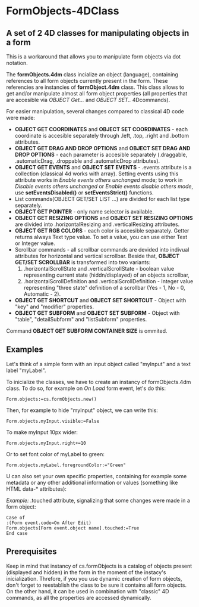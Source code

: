 # FormObjects-4DClass

## A set of 2 4D classes for manipulating objects in a form

This is a workaround that allows you to manipulate form objects via dot notation.

The **formObjects.4dm** class incialize an object (language), containing references to all form objects currently present in the form. These referencies are instancies of **formObject.4dm** class. This class allows to get and/or manipulate almost all form object properties (all properties that are accesible via *OBJECT Get...* and *OBJECT SET..* 4Dcommands).

For easier manipulation, several changes compared to classical 4D code were made:

- **OBJECT GET COORDINATES** and **OBJECT SET COORDINATES** - each coordinate is accesible separately through .left, .top, .right and .bottom attributes.
- **OBJECT GET DRAG AND DROP OPTIONS** and **OBJECT SET DRAG AND DROP OPTIONS** - each parameter is accesible separately (.draggable, .automaticDrag, .droppable and .automaticDrop attributes).
- **OBJECT GET EVENTS** and **OBJECT SET EVENTS** - .events attribute is a collection (classical 4d works with array). Setting events using this attribute works in *Enable events others unchanged* mode; to work in *Disable events others unchanged* or *Enable events disable others mode*, use **setEventsDisabled()** or **setEventsStrict()** functions.  
- List commands(OBJECT GET/SET LIST ...) are divided for each list type separately.
- **OBJECT GET POINTER** - only name selector is available.
- **OBJECT GET RESIZING OPTIONS** and **OBJECT SET RESIZING OPTIONS** are divided into .horizontalResizing and .verticalResizing attributes.
- **OBJECT GET RGB COLORS** - each color is accesible separately. Getter returns always Text type value. To set a value, you can use either Text or Integer value.
- Scrollbar commands - all scrollbar commands are devided into indivual attributes for horizontal and vertical scrollbar. Beside that, **OBJECT GET/SET SCROLLBAR** is transformed into two variants:
  1. .horizontalScrollState and .verticalScrollState - boolean value representing current state (hiddn/displayed) of an objects scrollbar,
  2. .horizontalScrollDefinition and .verticalScrollDefinition - Integer value representing "three state" definition of a scrollbar (Yes - 1, No - 0, Automatic - 2).
- **OBJECT GET SHORTCUT** and **OBJECT SET SHORTCUT** - Object with "key" and "modifier" properties.
- **OBJECT GET SUBFORM** and **OBJECT SET SUBFORM** - Object with "table", "detailSubform" and "listSubform" properties.

Command **OBJECT GET SUBFORM CONTAINER SIZE** is ommited.

## Examples

Let's think of a simple form with an input object called "myInput" and a text label "myLabel".

To inicialize the classes, we have to create an instancy of formObjects.4dm class. To do so, for example on *On Load* form event, let's do this:

```4d
Form.objects:=cs.formObjects.new()
```

Then, for example to hide "myInput" object, we can write this:

```4d
Form.objects.myInput.visible:=False
```

To make myInput 10px wider: 

```4d
Form.objects.myInput.right+=10
```

Or to set font color of myLabel to green:

```4d
Form.objects.myLabel.foregroundColor:="Green"
```

U can also set your own specific properties, containing for example some metadata or any other additional information or values (something like HTML data-* attributes):

*Example:* .touched attribute, signalizing that some changes were made in a form object:

```4d
Case of
:(Form event.code=On After Edit)
Form.objects[Form event.object name].touched:=True
End case
```

## Prerequisites
Keep in mind that instancy of cs.formObjects is a catalog of objects present (displayed and hidden) in the form in the moment of the instacy's inicialization. Threfore, if you you use dynamic creation of form objects, don't forget to reestablish the class to be sure it contains all form objects. On the other hand, it can be used in combination with "classic" 4D commands, as all the properties are accessed dynamically.
